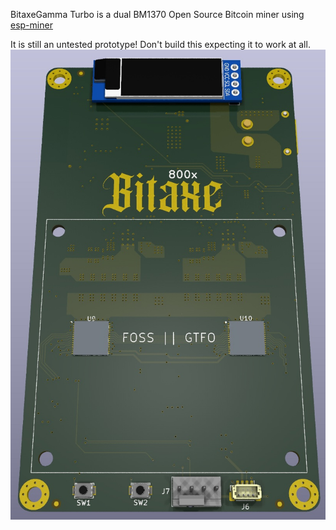 BitaxeGamma Turbo is a dual BM1370 Open Source Bitcoin miner using [esp-miner](https://github.com/skot/esp-miner)

It is still an untested prototype! Don't build this expecting it to work at all.
![](doc/render.jpg)
